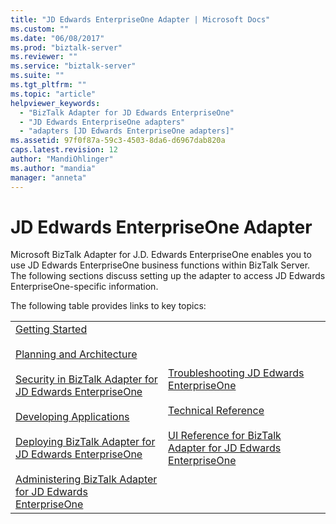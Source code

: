 ```yaml
---
title: "JD Edwards EnterpriseOne Adapter | Microsoft Docs"
ms.custom: ""
ms.date: "06/08/2017"
ms.prod: "biztalk-server"
ms.reviewer: ""
ms.service: "biztalk-server"
ms.suite: ""
ms.tgt_pltfrm: ""
ms.topic: "article"
helpviewer_keywords: 
  - "BizTalk Adapter for JD Edwards EnterpriseOne"
  - "JD Edwards EnterpriseOne adapters"
  - "adapters [JD Edwards EnterpriseOne adapters]"
ms.assetid: 97f0f87a-59c3-4503-8da6-d6967dab820a
caps.latest.revision: 12
author: "MandiOhlinger"
ms.author: "mandia"
manager: "anneta"
---
```

# JD Edwards EnterpriseOne Adapter
Microsoft BizTalk Adapter for J.D. Edwards EnterpriseOne enables you to use JD Edwards EnterpriseOne business functions within BizTalk Server. The following sections discuss setting up the adapter to access JD Edwards EnterpriseOne-specific information.  
  
 The following table provides links to key topics:  
  
|||  
|-|-|  
|[Getting Started](../core/getting-started-with-biztalk-adapter-for-jd-edwards-enterpriseone.md)<br /><br /> [Planning and Architecture](../core/planning-and-architecture8.md)<br /><br /> [Security in BizTalk Adapter for JD Edwards EnterpriseOne](../core/security-in-biztalk-adapter-for-jd-edwards-enterpriseone.md)<br /><br /> [Developing Applications](../core/developing-applications2.md)<br /><br /> [Deploying BizTalk Adapter for JD Edwards EnterpriseOne](../core/deploying-biztalk-adapter-for-jd-edwards-enterpriseone.md)<br /><br /> [Administering BizTalk Adapter for JD Edwards EnterpriseOne](../core/administering-biztalk-adapter-for-jd-edwards-enterpriseone.md)|[Troubleshooting JD Edwards EnterpriseOne](../core/troubleshooting-jd-edwards-enterpriseone.md)<br /><br /> [Technical Reference](../core/technical-reference6.md)<br /><br /> [UI Reference for BizTalk Adapter for JD Edwards EnterpriseOne](../core/ui-reference-for-biztalk-adapter-for-jd-edwards-enterpriseone.md)|